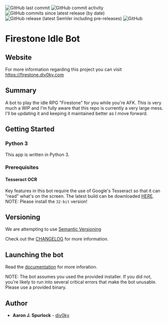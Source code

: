 ![GitHub last commit](https://img.shields.io/github/last-commit/div0ky/fsb_idle?style=flat-square)
![GitHub commit activity](https://img.shields.io/github/commit-activity/m/div0ky/fsb_idle?style=flat-square)
![GitHub commits since latest release (by date)](https://img.shields.io/github/commits-since/div0ky/fsb_idle/latest?style=flat-square)
![GitHub release (latest SemVer including pre-releases)](https://img.shields.io/github/v/release/div0ky/fsb_idle?include_prereleases&sort=semver&style=flat-square)
![GitHub](https://img.shields.io/github/license/div0ky/fsb_idle?style=flat-square)

# Firestone Idle Bot 

## Website
For more information regarding this project you can visit https://firestone.div0ky.com

## Summary
A bot to play the idle RPG "Firestone" for you while you're AFK. This is very much a WIP and I'm fully aware that this repo is currently a very large mess. I'll be updating it and keeping it maintained better as I move forward.

## Getting Started

### Python 3
This app is written in Python 3.

### Prerequisites

#### Tesseract OCR
Key features in this bot require the use of Google's Tesseract so that it can "read" what's on the screen. The latest build can be downloaded [HERE](https://github.com/UB-Mannheim/tesseract/wiki). NOTE: Please install the `32-bit` version!

## Versioning
We are attempting to use [Semantic Versioning](https://semver.org/)

Check out the [CHANGELOG](https://github.com/div0ky/fsb_idle/blob/master/CHANGELOG.md) for more information.

## Launching the bot
Read the [documentation](https://firestone.div0ky.com/docs) for more inforation. 

NOTE: The bot assumes you used the provided installer. If you did not, you're likely to run into several critical errors that make the bot unusable. Please use a provided binary.

## Author

- **Aaron J. Spurlock** - [div0ky](https://github.com/div0ky)